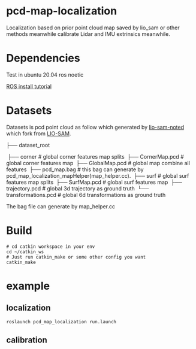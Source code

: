 # pcd-map-localization
Localization based on prior point cloud map saved by lio_sam or other methods meanwhile calibrate Lidar and IMU extrinsics meanwhile.

# Dependencies
Test in ubuntu 20.04 ros noetic

[ROS install tutorial](https://www.ros.org/blog/getting-started/)

# Datasets

Datasets is pcd point cloud as follow which generated by [lio-sam-noted](https://github.com/stu-fullstack/lio-sam-noted) which  fork from [LIO-SAM](https://github.com/TixiaoShan/LIO-SAM).

├── dataset_root

​	├── corner 							# global corner features map splits
​	├── CornerMap.pcd 			# global corner features map
​	├── GlobalMap.pcd 			# global map combine all features
​	├── pcd_map.bag				# this bag can generate by pcd_map_localization_mapHelper(map_helper.cc).
​	├── surf 								# global surf features map splits
​	├── SurfMap.pcd				# global surf features map
​	├── trajectory.pcd				# global 3d trajectory as ground truth
​	└── transformations.pcd    # global 6d transformations as ground truth

The bag file can generate by map_helper.cc

# Build

```shell
# cd catkin workspace in your env
cd ~/catkin_ws
# Just run catkin_make or some other config you want
catkin_make
```

# example

## localization

```shell
roslaunch pcd_map_localization run.launch
```

## calibration



